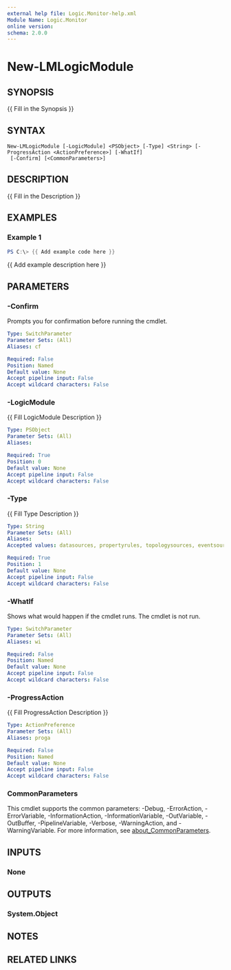 ```yaml
---
external help file: Logic.Monitor-help.xml
Module Name: Logic.Monitor
online version:
schema: 2.0.0
---
```


# New-LMLogicModule

## SYNOPSIS
{{ Fill in the Synopsis }}

## SYNTAX

```
New-LMLogicModule [-LogicModule] <PSObject> [-Type] <String> [-ProgressAction <ActionPreference>] [-WhatIf]
 [-Confirm] [<CommonParameters>]
```

## DESCRIPTION
{{ Fill in the Description }}

## EXAMPLES

### Example 1
```powershell
PS C:\> {{ Add example code here }}
```

{{ Add example description here }}

## PARAMETERS

### -Confirm
Prompts you for confirmation before running the cmdlet.

```yaml
Type: SwitchParameter
Parameter Sets: (All)
Aliases: cf

Required: False
Position: Named
Default value: None
Accept pipeline input: False
Accept wildcard characters: False
```

### -LogicModule
{{ Fill LogicModule Description }}

```yaml
Type: PSObject
Parameter Sets: (All)
Aliases:

Required: True
Position: 0
Default value: None
Accept pipeline input: False
Accept wildcard characters: False
```

### -Type
{{ Fill Type Description }}

```yaml
Type: String
Parameter Sets: (All)
Aliases:
Accepted values: datasources, propertyrules, topologysources, eventsources, logsources, configsources

Required: True
Position: 1
Default value: None
Accept pipeline input: False
Accept wildcard characters: False
```

### -WhatIf
Shows what would happen if the cmdlet runs.
The cmdlet is not run.

```yaml
Type: SwitchParameter
Parameter Sets: (All)
Aliases: wi

Required: False
Position: Named
Default value: None
Accept pipeline input: False
Accept wildcard characters: False
```

### -ProgressAction
{{ Fill ProgressAction Description }}

```yaml
Type: ActionPreference
Parameter Sets: (All)
Aliases: proga

Required: False
Position: Named
Default value: None
Accept pipeline input: False
Accept wildcard characters: False
```

### CommonParameters
This cmdlet supports the common parameters: -Debug, -ErrorAction, -ErrorVariable, -InformationAction, -InformationVariable, -OutVariable, -OutBuffer, -PipelineVariable, -Verbose, -WarningAction, and -WarningVariable. For more information, see [about_CommonParameters](http://go.microsoft.com/fwlink/?LinkID=113216).

## INPUTS

### None
## OUTPUTS

### System.Object
## NOTES

## RELATED LINKS
